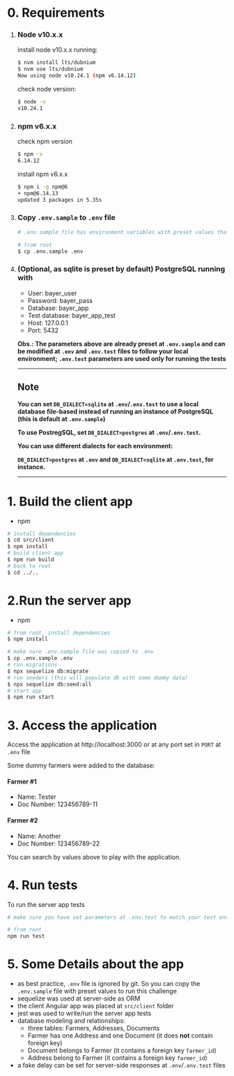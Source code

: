 # 0. Requirements

1. ### Node v10.x.x

   install node v10.x.x running:

   ```bash
   $ nvm install lts/dubnium
   $ nvm use lts/dubnium
   Now using node v10.24.1 (npm v6.14.12)
   ```

   check node version:

   ```bash
   $ node -v
   v10.24.1
   ```

2. ### npm v6.x.x

   check npm version

   ```bash
   $ npm -v
   6.14.12
   ```

   install npm v6.x.x

   ```bash
   $ npm i -g npm@6
   + npm@6.14.13
   updated 3 packages in 5.35s
   ```

3. ### Copy `.env.sample` to `.env` file

   ```bash
   # .env.sample file has environment variables with preset values that are used below

   # from root
   $ cp .env.sample .env
   ```

4. ### (Optional, as sqlite is preset by default) PostgreSQL running with

   - User: bayer_user
   - Password: bayer_pass
   - Database: bayer_app
   - Test database: bayer_app_test
   - Host: 127.0.0.1
   - Port: 5432

   **Obs.: The parameters above are already preset at `.env.sample` and can be modified at `.env` and `.env.test` files to follow your local environment;
   `.env.test` parameters are used only for running the tests**

   ***

   ## Note

   **You can set `DB_DIALECT=sqlite` at `.env`/`.env.test` to use a local database file-based instead of running an instance of PostgreSQL (this is default at `.env.sample`)**

   **To use PostregSQL, set `DB_DIALECT=postgres` at `.env`/`.env.test`.**

   **You can use different dialects for each environment:**

   **`DB_DIALECT=postgres` at `.env` and `DB_DIALECT=sqlite` at `.env.test`, for instance.**

   ***

# 1. Build the client app

- npm

```bash
# install dependencies
$ cd src/client
$ npm install
# build client app
$ npm run build
# back to root
$ cd ../..
```

# 2.Run the server app

- npm

```bash
# from root, install dependencies
$ npm install

# make sure .env.sample file was copied to .env
$ cp .env.sample .env
# run migrations
$ npx sequelize db:migrate
# run seeders (this will populate db with some dummy data)
$ npx sequelize db:seed:all
# start app
$ npm run start
```

# 3. Access the application

Access the application at http://localhost:3000 or at any port set in `PORT` at `.env` file

Some dummy farmers were added to the database:

#### Farmer #1

- Name: Tester
- Doc Number: 123456789-11

#### Farmer #2

- Name: Another
- Doc Number: 123456789-22

You can search by values above to play with the application.

# 4. Run tests

To run the server app tests

```bash
# make sure you have set parameters at .env.test to match your test environment

# from root
npm run test
```

# 5. Some Details about the app

- as best practice, `.env` file is ignored by git. So you can copy the `.env.sample` file with preset values to run this challenge
- sequelize was used at server-side as ORM
- the client Angular app was placed at `src/client` folder
- jest was used to write/run the server app tests
- database modeling and relationships:
  - three tables: Farmers, Addresses, Documents
  - Farmer has one Address and one Document (it does **not** contain foreign key)
  - Document belongs to Farmer (it contains a foreign key `farmer_id`)
  - Address belong to Farmer (it contains a foreign key `farmer_id`)
- a fake delay can be set for server-side responses at `.env`/`.env.test` files
